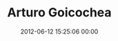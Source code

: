 ---
title: "Arturo Goicochea"
date: 2012-06-12 15:25:06 00:00
permalink: /arturogh
twitter: ""
likes: [2224,1375,703,830,300,954]
id: 938
gravatar: "http://www.gravatar.com/avatar/0c4eef82237b893a9ebbb6fdb65f10aa"
---